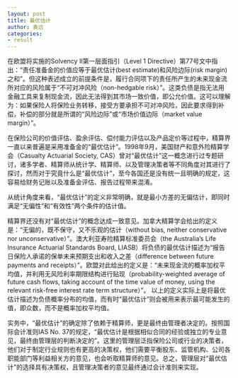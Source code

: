 ```yaml
---
layout: post
title: 最优估计
author: 袁远
categories:
- result
---
```


在欧盟将实施的Solvency II第一层面指引（Level 1 Directive）第77号文中指出：“责任准备金的价值应等于最优估计(best estimate)和风险边际(risk margin)之和”。但这种表述成立的前提条件是，履行合同项下的责任所产生的未来现金流所对应的风险属于“不可对冲风险（non-hedgable risk）”。这类负债是指无法用金融工具来复制现金流，因此无法得到其市场一致价值，即公允价值。这可以理解为：如果保险人将保险业务转移，接受方要承担不可对冲风险，因此要求得到补偿，补偿的部分就是所谓的“风险边际”或“市场价值边际（market value margin）”。 


在保险公司的价值评估、盈余评估、偿付能力评估以及产品定价等过程中，精算界一直以来普遍是采用准备金的“最优估计”。1998年9月，美国财产和意外险精算学会（Casualty Actuarial Society, CAS）曾对“最优估计”这一概念进行过专题研讨，诸多学者、精算师从统计学、精算师、以及管理决策者等不同角度对其进行了探讨，然而对于究竟什么是“最优估计”，至今各国还是没有统一且明确的规定，这容易给财务记账以及准备金评估、报告过程带来混淆。 


从统计角度来看，“最优估计”的定义非常明确，就是最小方差的无偏估计，即同时满足“无偏性”和“有效性”两个条件的估计值。 


精算界还没有对“最优估计”的概念达成一致意见。加拿大精算学会给出的定义是：“无偏的，既不保守，又不乐观的估计（without bias, neither conservative nor unconservative）”。澳大利亚寿险精算标准委员会（the Australia’s Life Insurance Actuarial Standards Board, LIASB）将负债的最优估计描述为“报告日保险人承诺的保单未来预期支出和收入之差（difference between future payments and receipts）”。欧盟对此给出的定义是：“未来现金流的概率加权平均值，并利用无风险利率期限结构进行贴现（probability-weighted average of future cash flows, taking account of the time value of money, using the relevant risk-free interest rate term structure）”。 以上的定义实际上是将最优估计描述为负债概率分布的均值，而有时“最优估计”则会被用来表示最可能发生的值，即众数，而不是概率加权平均值。 


实务中，“最优估计”的确定除了依赖于精算师，更是最终由管理者决定的。按照国际会计准则IAS No. 37的规定，“最优估计是根据相似合同的经验或独立的专业意见，最终由管理层的判断决定的”。这里的管理层泛指保险公司或行业的决策者，他们对于制定行业规则也有更高的决策权，他们需要平衡股东、监管机构、公司各职能部门等利益相关方的意见，也会听取精算师的意见。总之，管理层对“最优估计”的选择具有决策权，且管理决策者的意见最终通过会计准则来实现。
